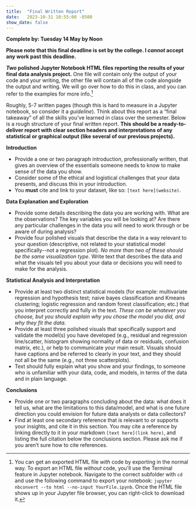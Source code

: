 ```yaml
---
title:  "Final Written Report"
date:   2023-10-31 10:55:00 -0500
show_date: false
---
```

**Complete by: Tuesday 14 May by Noon**

**Please note that this final deadline is set by the college. I *cannot* accept any work past this deadline.**

***Two* polished Jupyter Notebook HTML files reporting the results of your final data analysis project.** One file will contain only the output of your code and your writing, the other file will contain all of the code alongside the output and writing. We will go over how to do this in class, and you can refer to the examples for more info.[^1] 

Roughly, 5-7 written pages (though this is hard to measure in a Jupyter notebook, so consider it a *guideline*). Think about this report as a “final takeaway” of all the skills you’ve learned in class over the semester. Below is a rough structure of your final written report. **This should be a ready-to-deliver report with clear section headers and interpretations of any statistical or graphical output (like several of our previous projects).**

**Introduction**

- Provide a one or two paragraph introduction, professionally written, that gives an overview of the essentials someone needs to know to make sense of the data you show.
- Consider some of the ethical and logistical challenges that your data presents, and discuss this in your introduction.
- You **must** cite and link to your dataset, like so: `[text here](website)`.

**Data Explanation and Exploration**

- Provide some details describing the data you are working with. What are the observations? The key variables you will be looking at? Are there any particular challenges in the data you will need to work through or be aware of during analysis?
- Provide four polished visuals that describe the data in a way relevant to your question (descriptive, not related to your statistical model specifically--not a regression plot). *No more than two of these should be the same visualization type*. Write text that describes the data and what the visuals tell you about your data or decisions you will need to make for the analysis.

**Statistical Analysis and Interpretation**

- Provide at least two distinct statistical models (for example: multivariate regression and hypothesis test; naive bayes classification and Kmeans clustering; logistic regression and random forest classification; etc.) that you interpret correctly and fully in the text. *These can be whatever you choose, but you should explain why you chose the model you did, and why they fit the data.*
- Provide at least three polished visuals that specifically support and validate the model(s) you have developed (e.g., residual and regression line/scatter, histogram showing normality of data or residuals, confusion matrix, etc.), or help to communicate your main result. Visuals should have captions and be referred to clearly in your text, and they should not all be the same (e.g., not three scatterplots).
- Text should fully explain what you show and your findings, to someone who is unfamiliar with your data, code, and models, in terms of the data and in plain language.

**Conclusions**

- Provide one or two paragraphs concluding about the data: what does it tell us, what are the limitations to this data/model, and what is one future direction you could envision for future data analysts or data collectors?
- Find at least one secondary reference that is relevant to or supports your insights, and cite it in this section. You may cite a reference by linking directly to it in your markdown `[text here](link here)`, and listing the full citation below the conclusions section. Please ask me if you aren’t sure how to cite references.

[^1]: You can get an exported HTML file *with* code by exporting in the normal way. To export an HTML file *without* code, you'll use the Terminal feature in Jupyter notebook. Navigate to the correct subfolder with `cd` and use the following command to export your notebook: `jupyter nbconvert --to html --no-input YourFile.ipynb`. Once the HTML file shows up in your Jupyter file browser, you can right-click to download it.
